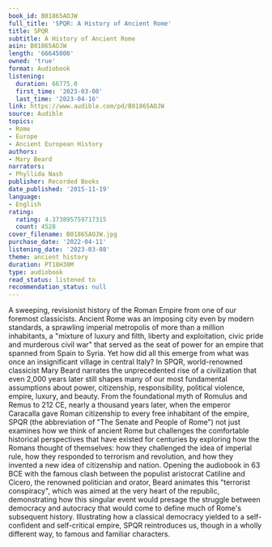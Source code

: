 ```yaml
---
book_id: B01865AOJW
full_title: 'SPQR: A History of Ancient Rome'
title: SPQR
subtitle: A History of Ancient Rome
asin: B01865AOJW
length: '66645000'
owned: 'true'
format: Audiobook
listening:
  duration: 66775.0
  first_time: '2023-03-08'
  last_time: '2023-04-16'
link: https://www.audible.com/pd/B01865AOJW
source: Audible
topics:
- Rome
- Europe
- Ancient European History
authors:
- Mary Beard
narrators:
- Phyllida Nash
publisher: Recorded Books
date_published: '2015-11-19'
language:
- English
rating:
  rating: 4.373895759717315
  count: 4528
cover_filename: B01865AOJW.jpg
purchase_date: '2022-04-11'
listening_date: '2023-03-08'
theme: ancient history
duration: PT18H30M
type: audiobook
read_status: listened to
recommendation_status: null
---
```

A sweeping, revisionist history of the Roman Empire from one of our foremost classicists.
Ancient Rome was an imposing city even by modern standards, a sprawling imperial metropolis of more than a million inhabitants, a "mixture of luxury and filth, liberty and exploitation, civic pride and murderous civil war" that served as the seat of power for an empire that spanned from Spain to Syria. Yet how did all this emerge from what was once an insignificant village in central Italy?
In SPQR, world-renowned classicist Mary Beard narrates the unprecedented rise of a civilization that even 2,000 years later still shapes many of our most fundamental assumptions about power, citizenship, responsibility, political violence, empire, luxury, and beauty. From the foundational myth of Romulus and Remus to 212 CE, nearly a thousand years later, when the emperor Caracalla gave Roman citizenship to every free inhabitant of the empire, SPQR (the abbreviation of "The Senate and People of Rome") not just examines how we think of ancient Rome but challenges the comfortable historical perspectives that have existed for centuries by exploring how the Romans thought of themselves: how they challenged the idea of imperial rule, how they responded to terrorism and revolution, and how they invented a new idea of citizenship and nation.
Opening the audiobook in 63 BCE with the famous clash between the populist aristocrat Catiline and Cicero, the renowned politician and orator, Beard animates this "terrorist conspiracy", which was aimed at the very heart of the republic, demonstrating how this singular event would presage the struggle between democracy and autocracy that would come to define much of Rome's subsequent history. Illustrating how a classical democracy yielded to a self-confident and self-critical empire, SPQR reintroduces us, though in a wholly different way, to famous and familiar characters.
